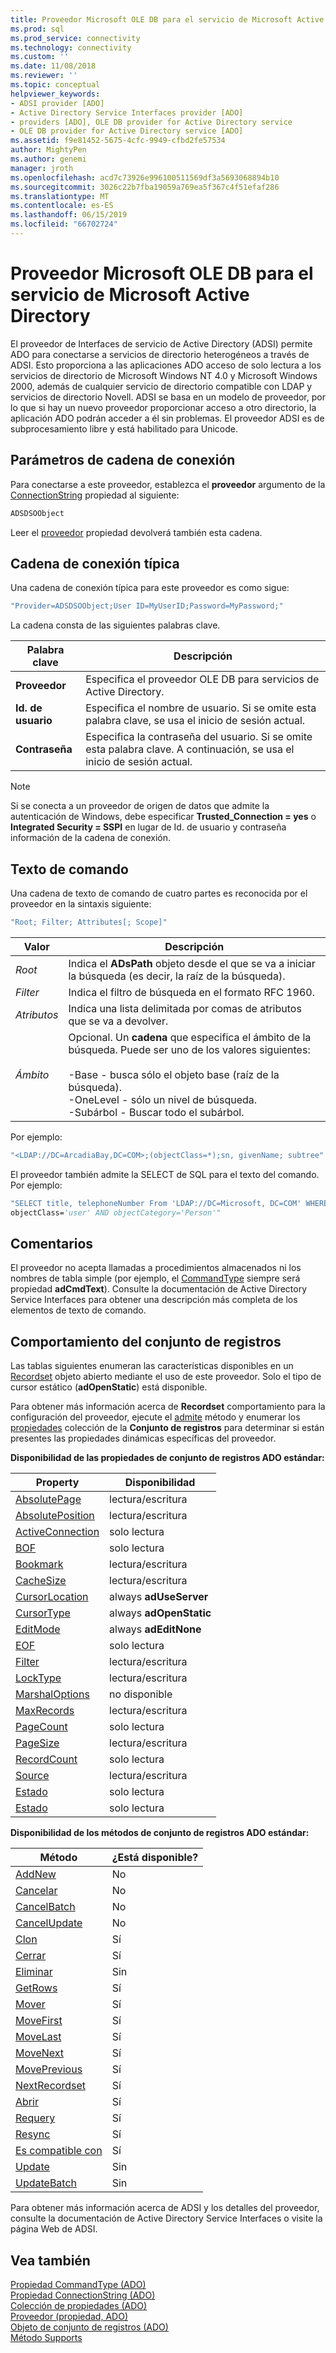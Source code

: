 ```yaml
---
title: Proveedor Microsoft OLE DB para el servicio de Microsoft Active Directory | Microsoft Docs
ms.prod: sql
ms.prod_service: connectivity
ms.technology: connectivity
ms.custom: ''
ms.date: 11/08/2018
ms.reviewer: ''
ms.topic: conceptual
helpviewer_keywords:
- ADSI provider [ADO]
- Active Directory Service Interfaces provider [ADO]
- providers [ADO], OLE DB provider for Active Directory service
- OLE DB provider for Active Directory service [ADO]
ms.assetid: f9e81452-5675-4cfc-9949-cfbd2fe57534
author: MightyPen
ms.author: genemi
manager: jroth
ms.openlocfilehash: acd7c73926e996100511569df3a5693068894b10
ms.sourcegitcommit: 3026c22b7fba19059a769ea5f367c4f51efaf286
ms.translationtype: MT
ms.contentlocale: es-ES
ms.lasthandoff: 06/15/2019
ms.locfileid: "66702724"
---
```

# <a name="microsoft-ole-db-provider-for-microsoft-active-directory-service"></a>Proveedor Microsoft OLE DB para el servicio de Microsoft Active Directory
El proveedor de Interfaces de servicio de Active Directory (ADSI) permite ADO para conectarse a servicios de directorio heterogéneos a través de ADSI. Esto proporciona a las aplicaciones ADO acceso de solo lectura a los servicios de directorio de Microsoft Windows NT 4.0 y Microsoft Windows 2000, además de cualquier servicio de directorio compatible con LDAP y servicios de directorio Novell. ADSI se basa en un modelo de proveedor, por lo que si hay un nuevo proveedor proporcionar acceso a otro directorio, la aplicación ADO podrán acceder a él sin problemas. El proveedor ADSI es de subprocesamiento libre y está habilitado para Unicode.  
  
## <a name="connection-string-parameters"></a>Parámetros de cadena de conexión  
 Para conectarse a este proveedor, establezca el **proveedor** argumento de la [ConnectionString](../../../ado/reference/ado-api/connectionstring-property-ado.md) propiedad al siguiente:  
  
```vb
ADSDSOObject  
```  
  
 Leer el [proveedor](../../../ado/reference/ado-api/provider-property-ado.md) propiedad devolverá también esta cadena.  
  
## <a name="typical-connection-string"></a>Cadena de conexión típica  
 Una cadena de conexión típica para este proveedor es como sigue:  
  
```vb
"Provider=ADSDSOObject;User ID=MyUserID;Password=MyPassword;"  
```  
  
 La cadena consta de las siguientes palabras clave.  
  
|Palabra clave|Descripción|  
|-------------|-----------------|  
|**Proveedor**|Especifica el proveedor OLE DB para servicios de Active Directory.|  
|**Id. de usuario**|Especifica el nombre de usuario. Si se omite esta palabra clave, se usa el inicio de sesión actual.|  
|**Contraseña**|Especifica la contraseña del usuario. Si se omite esta palabra clave. A continuación, se usa el inicio de sesión actual.|  
  
> [!NOTE]
>  Si se conecta a un proveedor de origen de datos que admite la autenticación de Windows, debe especificar **Trusted_Connection = yes** o **Integrated Security = SSPI** en lugar de Id. de usuario y contraseña información de la cadena de conexión.  
  
## <a name="command-text"></a>Texto de comando  
 Una cadena de texto de comando de cuatro partes es reconocida por el proveedor en la sintaxis siguiente:  
  
```vb
"Root; Filter; Attributes[; Scope]"  
```  
  
|Valor|Descripción|  
|-----------|-----------------|  
|*Root*|Indica el **ADsPath** objeto desde el que se va a iniciar la búsqueda (es decir, la raíz de la búsqueda).|  
|*Filter*|Indica el filtro de búsqueda en el formato RFC 1960.|  
|*Atributos*|Indica una lista delimitada por comas de atributos que se va a devolver.|  
|*Ámbito*|Opcional. Un **cadena** que especifica el ámbito de la búsqueda. Puede ser uno de los valores siguientes:<br /><br /> -Base - busca sólo el objeto base (raíz de la búsqueda).<br />-OneLevel - sólo un nivel de búsqueda.<br />-Subárbol - Buscar todo el subárbol.|  
  
 Por ejemplo:  
  
```vb
"<LDAP://DC=ArcadiaBay,DC=COM>;(objectClass=*);sn, givenName; subtree"  
```  
  
 El proveedor también admite la SELECT de SQL para el texto del comando. Por ejemplo:  
  
```vb
"SELECT title, telephoneNumber From 'LDAP://DC=Microsoft, DC=COM' WHERE   
objectClass='user' AND objectCategory='Person'"  
```  
  
## <a name="remarks"></a>Comentarios  
 El proveedor no acepta llamadas a procedimientos almacenados ni los nombres de tabla simple (por ejemplo, el [CommandType](../../../ado/reference/ado-api/commandtype-property-ado.md) siempre será propiedad **adCmdText**). Consulte la documentación de Active Directory Service Interfaces para obtener una descripción más completa de los elementos de texto de comando.  
  
## <a name="recordset-behavior"></a>Comportamiento del conjunto de registros  
 Las tablas siguientes enumeran las características disponibles en un [Recordset](../../../ado/reference/ado-api/recordset-object-ado.md) objeto abierto mediante el uso de este proveedor. Solo el tipo de cursor estático (**adOpenStatic**) está disponible.  
  
 Para obtener más información acerca de **Recordset** comportamiento para la configuración del proveedor, ejecute el [admite](../../../ado/reference/ado-api/supports-method.md) método y enumerar los [propiedades](../../../ado/reference/ado-api/properties-collection-ado.md) colección de la  **Conjunto de registros** para determinar si están presentes las propiedades dinámicas específicas del proveedor.  
  
 **Disponibilidad de las propiedades de conjunto de registros ADO estándar:**  
  
|Property|Disponibilidad|  
|--------------|------------------|  
|[AbsolutePage](../../../ado/reference/ado-api/absolutepage-property-ado.md)|lectura/escritura|  
|[AbsolutePosition](../../../ado/reference/ado-api/absoluteposition-property-ado.md)|lectura/escritura|  
|[ActiveConnection](../../../ado/reference/ado-api/activeconnection-property-ado.md)|solo lectura|  
|[BOF](../../../ado/reference/ado-api/bof-eof-properties-ado.md)|solo lectura|  
|[Bookmark](../../../ado/reference/ado-api/bookmark-property-ado.md)|lectura/escritura|  
|[CacheSize](../../../ado/reference/ado-api/cachesize-property-ado.md)|lectura/escritura|  
|[CursorLocation](../../../ado/reference/ado-api/cursorlocation-property-ado.md)|always **adUseServer**|  
|[CursorType](../../../ado/reference/ado-api/cursortype-property-ado.md)|always **adOpenStatic**|  
|[EditMode](../../../ado/reference/ado-api/editmode-property.md)|always **adEditNone**|  
|[EOF](../../../ado/reference/ado-api/bof-eof-properties-ado.md)|solo lectura|  
|[Filter](../../../ado/reference/ado-api/filter-property.md)|lectura/escritura|  
|[LockType](../../../ado/reference/ado-api/locktype-property-ado.md)|lectura/escritura|  
|[MarshalOptions](../../../ado/reference/ado-api/marshaloptions-property-ado.md)|no disponible|  
|[MaxRecords](../../../ado/reference/ado-api/maxrecords-property-ado.md)|lectura/escritura|  
|[PageCount](../../../ado/reference/ado-api/pagecount-property-ado.md)|solo lectura|  
|[PageSize](../../../ado/reference/ado-api/pagesize-property-ado.md)|lectura/escritura|  
|[RecordCount](../../../ado/reference/ado-api/recordcount-property-ado.md)|solo lectura|  
|[Source](../../../ado/reference/ado-api/source-property-ado-recordset.md)|lectura/escritura|  
|[Estado](../../../ado/reference/ado-api/state-property-ado.md)|solo lectura|  
|[Estado](../../../ado/reference/ado-api/status-property-ado-recordset.md)|solo lectura|  
  
 **Disponibilidad de los métodos de conjunto de registros ADO estándar:**  
  
|Método|¿Está disponible?|  
|------------|----------------|  
|[AddNew](../../../ado/reference/ado-api/addnew-method-ado.md)|No|  
|[Cancelar](../../../ado/reference/ado-api/cancel-method-ado.md)|No|  
|[CancelBatch](../../../ado/reference/ado-api/cancelbatch-method-ado.md)|No|  
|[CancelUpdate](../../../ado/reference/ado-api/cancelupdate-method-ado.md)|No|  
|[Clon](../../../ado/reference/ado-api/clone-method-ado.md)|Sí|  
|[Cerrar](../../../ado/reference/ado-api/close-method-ado.md)|Sí|  
|[Eliminar](../../../ado/reference/ado-api/delete-method-ado-recordset.md)|Sin|  
|[GetRows](../../../ado/reference/ado-api/getrows-method-ado.md)|Sí|  
|[Mover](../../../ado/reference/ado-api/move-method-ado.md)|Sí|  
|[MoveFirst](../../../ado/reference/ado-api/movefirst-movelast-movenext-and-moveprevious-methods-ado.md)|Sí|  
|[MoveLast](../../../ado/reference/ado-api/movefirst-movelast-movenext-and-moveprevious-methods-ado.md)|Sí|  
|[MoveNext](../../../ado/reference/ado-api/movefirst-movelast-movenext-and-moveprevious-methods-ado.md)|Sí|  
|[MovePrevious](../../../ado/reference/ado-api/movefirst-movelast-movenext-and-moveprevious-methods-ado.md)|Sí|  
|[NextRecordset](../../../ado/reference/ado-api/nextrecordset-method-ado.md)|Sí|  
|[Abrir](../../../ado/reference/ado-api/open-method-ado-recordset.md)|Sí|  
|[Requery](../../../ado/reference/ado-api/requery-method.md)|Sí|  
|[Resync](../../../ado/reference/ado-api/resync-method.md)|Sí|  
|[Es compatible con](../../../ado/reference/ado-api/supports-method.md)|Sí|  
|[Update](../../../ado/reference/ado-api/update-method.md)|Sin|  
|[UpdateBatch](../../../ado/reference/ado-api/updatebatch-method.md)|Sin|  
  
 Para obtener más información acerca de ADSI y los detalles del proveedor, consulte la documentación de Active Directory Service Interfaces o visite la página Web de ADSI.  
  
## <a name="see-also"></a>Vea también  
 [Propiedad CommandType (ADO)](../../../ado/reference/ado-api/commandtype-property-ado.md)   
 [Propiedad ConnectionString (ADO)](../../../ado/reference/ado-api/connectionstring-property-ado.md)   
 [Colección de propiedades (ADO)](../../../ado/reference/ado-api/properties-collection-ado.md)   
 [Proveedor (propiedad, ADO)](../../../ado/reference/ado-api/provider-property-ado.md)   
 [Objeto de conjunto de registros (ADO)](../../../ado/reference/ado-api/recordset-object-ado.md)   
 [Método Supports](../../../ado/reference/ado-api/supports-method.md)
